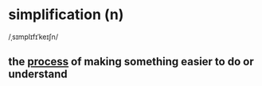 # simplification (n)

/ˌsɪmplɪfɪˈkeɪʃn/

## the [process](../p/process-n.md#a-series-of-things-that-are-done-in-order-to-achieve-a-particular-result) of making something easier to do or understand